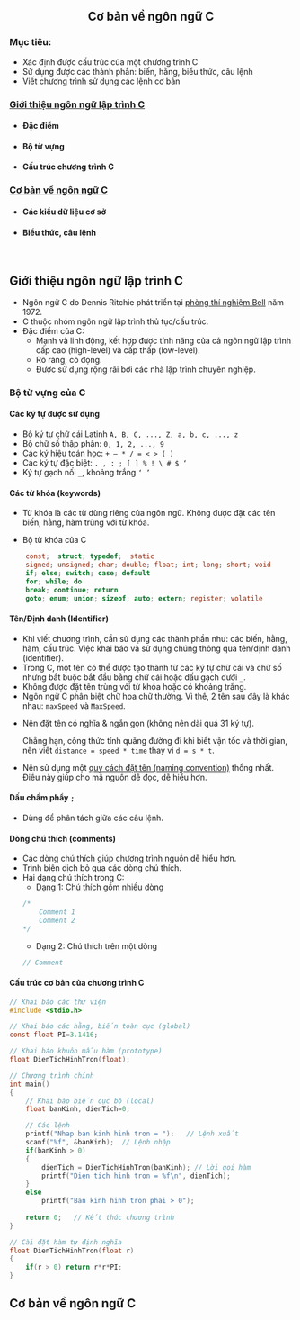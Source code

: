 <h2 align="center"> 
Cơ bản về ngôn ngữ C
</h2>

### Mục tiêu:
- Xác định được cấu trúc của một chương trình C 
- Sử dụng được các thành phần: biến, hằng, biểu thức, câu lệnh
- Viết chương trình sử dụng các lệnh cơ bản

<div class="header">
<a href="#intro"><h3>Giới thiệu ngôn ngữ lập trình C</h3></a>
<ul>
    <li><h4>Đặc điểm</h4></li>
    <li><h4>Bộ từ vựng</h4></li>
    <li><h4>Cấu trúc chương trình C</h4></li>
</ul>

<a href="#basic"><h3>Cơ bản về ngôn ngữ C</h3></a>
<ul>
    <li><h4>Các kiểu dữ liệu cơ sở</h4></li>
    <li><h4>Biểu thức, câu lệnh</h4></li>
</ul>
</div>

<br>

## Giới thiệu ngôn ngữ lập trình C <a name="intro"/>

- Ngôn ngữ C do Dennis Ritchie phát triển tại [phòng thí nghiệm Bell](http://www.bell-labs.com/) năm 1972.
- C thuộc nhóm ngôn ngữ lập trình thủ tục/cấu trúc.
- Đặc điểm của C:
    * Mạnh và linh động, kết hợp được tính năng của cả ngôn ngữ lập trình cấp cao (high-level) và cấp thấp (low-level).
    * Rõ ràng, cô đọng.
    * Được sử dụng rộng rãi bởi các nhà lập trình chuyên nghiệp.

### Bộ từ vựng của C

#### Các ký tự được sử dụng
- Bộ ký tự chữ cái Latinh `A, B, C, ..., Z, a, b,
c, ..., z`
- Bộ chữ số thập phân: `0, 1, 2, ..., 9`
- Các ký hiệu toán học: `+ – * / = < > ( )`
- Các ký tự đặc biệt: `. , : ; [ ] % ! \ # $ ‘`
- Ký tự gạch nối `_`, khoảng trắng `‘ ’`

#### Các từ khóa (keywords)
- Từ khóa là các từ dùng riêng của ngôn ngữ. Không được đặt các tên biến, hằng, hàm trùng với từ khóa.

- Bộ từ khóa của C

```c
    const;  struct; typedef;  static
    signed; unsigned; char; double; float; int; long; short; void
    if; else; switch; case; default
    for; while; do
    break; continue; return
    goto; enum; union; sizeof; auto; extern; register; volatile
```

#### Tên/Định danh (Identifier)
- Khi viết chương trình, cần sử dụng các thành phần như: các biến, hằng, hàm, cấu trúc. Việc khai báo và sử dụng chúng thông qua tên/định danh (identifier).
- Trong C, một tên có thể được tạo thành từ các ký tự chữ cái và chữ số nhưng bắt buộc bắt đầu bằng chữ cái hoặc dấu gạch dưới `_`.
- Không được đặt tên trùng với từ khóa hoặc có khoảng trắng.
- Ngôn ngữ C phân biệt chữ hoa chữ thường. Vì thế, 2 tên sau đây là khác nhau: `maxSpeed` và `MaxSpeed`.

<div class="goodpractice">
  <p>
    <ul>
        <li> 
            Nên đặt tên có nghĩa & ngắn gọn (không nên dài quá 31 ký tự). 
        </li>
    
Chẳng hạn, công thức tính quãng đường đi khi biết vận tốc và thời gian, nên viết `distance = speed * time` thay vì `d = s * t`.

<li> 
    Nên sử dụng một <a href="https://en.wikipedia.org/wiki/Naming_convention_(programming)">quy cách đặt tên (naming convention)</a> thống nhất. Điều này giúp cho mã nguồn dễ đọc, dễ hiểu hơn.
</li>
</ul>
</p>
</div>


#### Dấu chấm phẩy `;`
- Dùng để phân tách giữa các câu lệnh. 

#### Dòng chú thích (comments)
- Các dòng chú thích giúp chương trình nguồn dễ hiểu hơn.
- Trình biên dịch bỏ qua các dòng chú thích.
- Hai dạng chú thích trong C:
    * Dạng 1: Chú thích gồm nhiều dòng
    ```c
    /*
        Comment 1
        Comment 2
    */
    ```
    * Dạng 2: Chú thích trên một dòng
    ```c
    // Comment
    ```

#### Cấu trúc cơ bản của chương trình C

```c
// Khai báo các thư viện
#include <stdio.h>        

// Khai báo các hằng, biến toàn cục (global)
const float PI=3.1416;  

// Khai báo khuôn mẫu hàm (prototype)
float DienTichHinhTron(float); 

// Chương trình chính
int main() 
{
    // Khai báo biến cục bộ (local)
    float banKinh, dienTich=0; 

    // Các lệnh
    printf("Nhap ban kinh hinh tron = ");   // Lệnh xuất
    scanf("%f", &banKinh);  // Lệnh nhập 
    if(banKinh > 0)                         
    {
        dienTich = DienTichHinhTron(banKinh); // Lời gọi hàm
        printf("Dien tich hinh tron = %f\n", dienTich);
    }
    else
        printf("Ban kinh hinh tron phai > 0");
    
    return 0;   // Kết thúc chương trình
}

// Cài đặt hàm tự định nghĩa
float DienTichHinhTron(float r)
{
    if(r > 0) return r*r*PI;
}
```

## Cơ bản về ngôn ngữ C <a name="basic">
